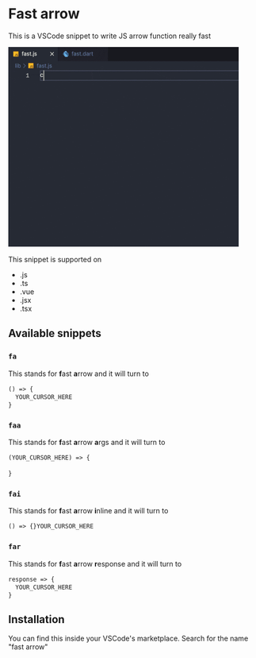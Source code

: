 # Fast arrow
This is a VSCode snippet to write JS arrow function really fast

![gif](https://raw.githubusercontent.com/vinliao/fast-arrow/master/images/faster.gif)

This snippet is supported on
- .js
- .ts
- .vue
- .jsx
- .tsx


## Available snippets
### `fa`
This stands for **f**ast **a**rrow and it will turn to
```
() => {
  YOUR_CURSOR_HERE
}
```

### `faa`
This stands for **f**ast **a**rrow **a**rgs and it will turn to
```
(YOUR_CURSOR_HERE) => {

}
```

### `fai`
This stands for **f**ast **a**rrow **i**nline and it will turn to
```
() => {}YOUR_CURSOR_HERE
```

### `far`
This stands for **f**ast **a**rrow **r**esponse and it will turn to
```
response => {
  YOUR_CURSOR_HERE
}
```

## Installation
You can find this inside your VSCode's marketplace. Search for the name "fast arrow"
